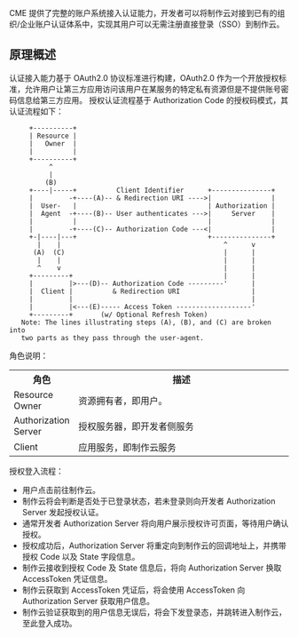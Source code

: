 CME 提供了完整的账户系统接入认证能力，开发者可以将制作云对接到已有的组织/企业账户认证体系中，实现其用户可以无需注册直接登录（SSO）到制作云。

## 原理概述
认证接入能力基于 OAuth2.0 协议标准进行构建，OAuth2.0 作为一个开放授权标准，允许用户让第三方应用访问该用户在某服务的特定私有资源但是不提供账号密码信息给第三方应用。
授权认证流程基于 Authorization Code 的授权码模式，其认证流程如下：
```
     +----------+
     | Resource |
     |   Owner  |
     |          |
     +----------+
          ^
          |
         (B)
     +----|-----+          Client Identifier      +---------------+
     |         -+----(A)-- & Redirection URI ---->|               |
     |  User-   |                                 | Authorization |
     |  Agent  -+----(B)-- User authenticates --->|     Server    |
     |          |                                 |               |
     |         -+----(C)-- Authorization Code ---<|               |
     +-|----|---+                                 +---------------+
       |    |                                         ^      v
      (A)  (C)                                        |      |
       |    |                                         |      |
       ^    v                                         |      |
     +---------+                                      |      |
     |         |>---(D)-- Authorization Code ---------'      |
     |  Client |          & Redirection URI                  |
     |         |                                             |
     |         |<---(E)----- Access Token -------------------'
     +---------+       (w/ Optional Refresh Token)
   Note: The lines illustrating steps (A), (B), and (C) are broken into
   two parts as they pass through the user-agent.
```
角色说明：
<table>
<tr>
<th style = "width:20%">角色	</th>
<th>描述</th>
</tr>
<tr>
<td>Resource Owner</td>
<td>资源拥有者，即用户。</td>
</tr>
<tr>
<td>Authorization Server</td>
<td>授权服务器，即开发者侧服务</td>
</tr>
<td>Client</td>
<td>应用服务，即制作云服务</td>
</tr>
</table>

授权登入流程：
- 用户点击前往制作云。
- 制作云将会判断是否处于已登录状态，若未登录则向开发者 Authorization Server 发起授权认证。
- 通常开发者 Authorization Server 将向用户展示授权许可页面，等待用户确认授权。
- 授权成功后，Authorization Server 将重定向到制作云的回调地址上，并携带授权 Code 以及 State 字段信息。
- 制作云接收到授权 Code 及 State 信息后，将向 Authorization Server 换取 AccessToken 凭证信息。
- 制作云获取到 AccessToken 凭证后，将会使用 AccessToken 向 Authorization Server 获取用户信息。
- 制作云验证获取到的用户信息无误后，将会下发登录态，并跳转进入制作云，至此登入成功。



